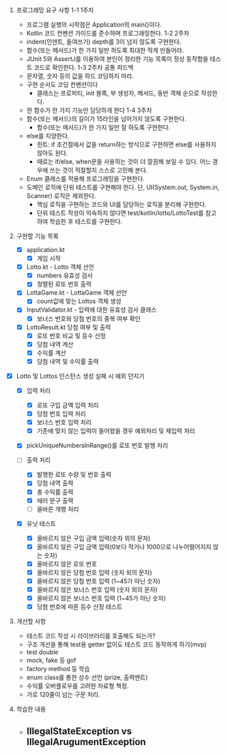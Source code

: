 1. 프로그래밍 요구 사항
 1-1 1주차
   - 프로그램 실행의 시작점은 Application의 main()이다.
   - Kotlin 코드 컨벤션 가이드를 준수하며 프로그래밍한다.
 1-2 2주차
   - indent(인덴트, 들여쓰기) depth를 3이 넘지 않도록 구현한다.
   - 함수(또는 메서드)가 한 가지 일만 하도록 최대한 작게 만들어라.
   - JUnit 5와 AssertJ를 이용하여 본인이 정리한 기능 목록이 정상 동작함을 테스트 코드로 확인한다.
 1-3 2주차 공통 피드백
   - 문자열, 숫자 등의 값을 하드 코딩하지 마라. 
   - 구현 순서도 코딩 컨벤션이다
     - 클래스는 프로퍼티, init 블록, 부 생성자, 메서드, 동반 객체 순으로 작성한다.
   - 한 함수가 한 가지 기능만 담당하게 한다
 1-4 3주차
   - 함수(또는 메서드)의 길이가 15라인을 넘어가지 않도록 구현한다.
     - 함수(또는 메서드)가 한 가지 일만 잘 하도록 구현한다.
   - else를 지양한다.
     - 힌트: if 조건절에서 값을 return하는 방식으로 구현하면 else를 사용하지 않아도 된다.
     - 때로는 if/else, when문을 사용하는 것이 더 깔끔해 보일 수 있다. 어느 경우에 쓰는 것이 적절할지 스스로 고민해 본다.
   - Enum 클래스를 적용해 프로그래밍을 구현한다.
   - 도메인 로직에 단위 테스트를 구현해야 한다. 단, UI(System.out, System.in, Scanner) 로직은 제외한다.
     - 핵심 로직을 구현하는 코드와 UI를 담당하는 로직을 분리해 구현한다.
     - 단위 테스트 작성이 익숙하지 않다면 test/kotlin/lotto/LottoTest를 참고하여 학습한 후 테스트를 구현한다.

2. 구현할 기능 목록

   - [x] application.kt
     - [x] 게임 시작

   - [x] Lotto.kt - Lotto 객체 선언
     - [x] numbers 유효성 검사
     - [x] 정렬된 로또 번호 출력
   - [x] LottaGame.kt - LottaGame 객체 선언
     -  [x] count값에 맞는 Lottos 객체 생성
   - [x] InputValidator.kt - 입력에 대한 유효성 검사 클래스
     - [x] 보너스 번호와 당첨 번호의 중복 여부 확인
   - [x] LottoResult.kt 당첨 여부 및 출력
     - [x] 로또 번호 비교 및 등수 산정
     - [x] 당첨 내역 계산
     - [x] 수익률 계산
     - [x] 당첨 내역 및 수익률 출력

  - [x] Lotto 및 Lottos 인스턴스 생성 실패 시 예외 던지기
 
    - [x] 입력 처리
      - [x] 로또 구입 금액 입력 처리
      - [x] 당첨 번호 입력 처리
      - [x] 보너스 번호 입력 처리
      - [x] 기준에 맞지 않는 입력이 들어왔을 경우 예외처리 및 재입력 처리

    - [x] pickUniqueNumbersInRange()를 로또 번호 발행 처리

    - [ ] 출력 처리
      - [x] 발행한 로또 수량 및 번호 출력
      - [x] 당첨 내역 출력
      - [x] 총 수익률 출력
      - [x] 에러 문구 출력
      - [ ] 올바른 개행 처리

    - [x] 유닛 테스트
      - [x] 올바르지 않은 구입 금액 입력(숫자 외의 문자)
      - [x] 올바르지 않은 구입 금액 입력(0보다 작거나 1000으로 나누어떨어지지 않는 숫자)
      - [x] 올바르지 않은 로또 번호
      - [x] 올바르지 않은 당첨 번호 입력 (숫자 외의 문자)
      - [x] 올바르지 않은 당첨 번호 입력 (1~45가 아닌 숫자)
      - [x] 올바르지 않은 보너스 번호 입력 (숫자 외의 문자)
      - [x] 올바르지 않은 보너스 번호 입력 (1~45가 아닌 숫자)
      - [x] 당첨 번호에 따른 등수 산정 테스트

3. 개선할 사항
   - 테스트 코드 작성 시 라이브러리를 호출해도 되는가?
   - 구조 개선을 통해 test용 getter 없이도 테스트 코드 동작하게 하기(mvp)
   - test double
   - mock, fake 등
     gof
   - factory method 등 학습
   - enum class를 통한 상수 선언 (prize, 출력멘트)
   - 수익률 오버플로우를 고려한 자료형 책정.
   - 가로 120줄이 넘는 구문 처리.

4. 학습한 내용
   - IllegalStateException vs IllegalArugumentException
     - 